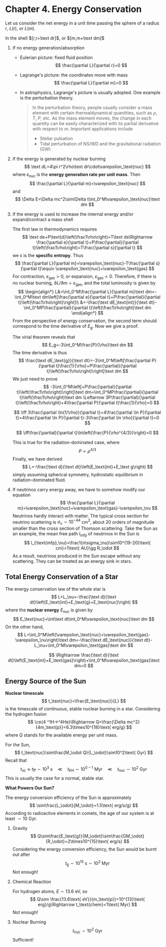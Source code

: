 # Chapter 4. Energy Conservation

Let us consider the net energy in a unit time passing the sphere of a radius $r$, $L(r)$, or $L(m)$.

In the shell $[r,r+\text dr]$, or $[m,m+\text dm]$

1. If no energy generation/absorption

   - Eulerian picture: fixed fluid position
     $$
     \frac{\partial L}{\partial r}=0
     $$

   - Lagrange's picture: the coordinates move with mass
     $$
     \frac{\partial L}{\partial m}=0
     $$

   - In astrophysics, Lagrange's picture is usually adopted. One example is the perturbation theory.

     >In the perturbation theory, people usually consider a mass element with certain thermaldynamical quantities, such as $\rho$, $T$, $P$, etc. As the mass element moves, the change in each quantity can be easily characterized with its partial derivative with respect to $m$. Important applications include
     >
     >- Stellar pulsation
     >- Tidal perturbation of NS/WD and the gravitational radiation (GW)

2. If the energy is generated by nuclear burning
   $$
   \text dL=4\pi r^2\rho\text dr\cdot\varepsilon_\text{nuc}
   $$
   where $\varepsilon_\text{nuc}$ is the **energy generation rate per unit mass**. Then
   $$
   \frac{\partial L}{\partial m}=\varepsilon_\text{nuc}
   $$
   and
   $$
   \Delta E=\Delta mc^2\sim\Delta t\int_0^M\varepsilon_\text{nuc}\text dm
   $$

3. If the energy is used to increase the internal energy and/or expand/contract a mass shell

   The first law in thermodynamics requires
   $$
   \text de+P\text{d}\left(\frac1\rho\right)=T\text ds\Rightarrow \frac{\partial e}{\partial t}+P\frac{\partial}{\partial t}\left(\frac1\rho\right)=T\frac{\partial s}{\partial t}
   $$
   we $s$ is the **specific entropy**. Thus
   $$
   \frac{\partial L}{\partial m}=\varepsilon_\text{nuc}-T\frac{\partial s}{\partial t}\equiv \varepsilon_\text{nuc}+\varepsilon_\text{gas}
   $$
   For contraction, $\varepsilon_\text{gas}>0$, or expansion, $\varepsilon_\text{gas}<0$. Therefore, if there is no nuclear burning, $\partial L/\partial m=\varepsilon_\text{gas}$, and the total luminosity is given by
   $$
   \begin{align*}
   L&=\int_0^M\frac{\partial L}{\partial m}\text dm=-\int_0^M\text dm\left[\frac{\partial e}{\partial t}+P\frac{\partial}{\partial t}\left(\frac1\rho\right)\right]\\
   &=-\frac{\text dE_\text{int}}{\text dt}-\int_0^MP\frac{\partial}{\partial t}\left(\frac1\rho\right)\text dm
   \end{align*}
   $$
   From the perspective of energy conservation, the second term should correspond to the time derivative of $E_\text{g}$. Now we give a proof.

   The virial theorem reveals that
   $$
   E_g=-3\int_0^M\frac{P}{\rho}\text dm
   $$
   The time derivative is thus
   $$
   \frac{\text dE_\text{g}}{\text dt}=-3\int_0^M\left[\frac{\partial P}{\partial t}\frac{1}{\rho}+P\frac{\partial}{\partial t}\left(\frac1\rho\right)\right]\text dm
   $$
   We just need to prove
   $$
   -3\int_0^M\left[+P\frac{\partial}{\partial t}\left(\frac1\rho\right)\right]\text dm=\int_0^MP\frac{\partial}{\partial t}\left(\frac1\rho\right)\text dm \Leftarrow 3P\frac{\partial}{\partial t}\left(\frac1\rho\right)+4\frac{\partial P}{\partial t}\frac{1}{\rho}=0
   $$

   $$
   \iff 3\frac{\partial \ln(1/\rho)}{\partial t}+4\frac{\partial \ln P}{\partial t}=4\frac{\partial \ln P}{\partial t}-3\frac{\partial \ln \rho}{\partial t}=0
   $$

   $$
   \iff\frac{\partial}{\partial t}\ln\left(\frac{P}{\rho^{4/3}}\right)=0
   $$

   This is true for the radiation-dominated case, where
   $$
   P\propto\rho^{4/3}
   $$
   Finally, we have derived
   $$
   L=-\frac{\text d}{\text dt}\left(E_\text{int}+E_\text g\right)
   $$
   simply assuming spherical symmetry, hydrostatic equilibrium in radiation-dominated fluid.

4. If neutrinos carry energy away, we have to somehow modify our equation
   $$
   \frac{\partial L}{\partial m}=\varepsilon_\text{nuc}+\varepsilon_\text{gas}-\varepsilon_\nu
   $$
   Neutrinos hardly interact with matter. The typical cross section for neutrino scattering is $\sigma_\nu\sim10^{-44}$ cm$^{2}$, about 20 orders of magnitude smaller than the cross section of Thomson scattering. Take the Sun as an example, the mean free path $l_\text{mfp}$ of neutrinos in the Sun is
   $$
   l_{\text{mfp},\nu}=\frac1{n\sigma_\nu}\sim10^{19-20}\text{ cm}>1\text{ AU}\gg R_\odot
   $$
   As a result, neutrinos produced in the Sun escape without any scattering. They can be treated as an energy sink in stars.



## Total Energy Conservation of a Star

The energy conservation law of the whole star is
$$
L+L_\nu=-\frac{\text d}{\text dt}\left(E_\text{int}+E_\text{g}+E_\text{nuc}\right)
$$
where the **nuclear energy** $E_\text{nuc}$ is given by
$$
E_\text{nuc}=\int\text dt\int_0^M\varepsilon_\text{nuc}\text dm
$$
On the other hand,
$$
L=\int_0^M\left(\varepsilon_\text{nuc}+\varepsilon_\text{gas}-\varepsilon_\nu\right)\text dm=-\frac{\text dE_\text{nuc}}{\text dt}-L_\nu+\int_0^M\varepsilon_\text{gas}\text dm
$$

$$
\Rightarrow \frac{\text d}{\text dt}\left(E_\text{int}+E_\text{gas}\right)+\int_0^M\varepsilon_\text{gas}\text dm=0
$$



## Energy Source of the Sun

**Nuclear timescale**
$$
t_\text{nuc}=\frac{E_\text{nuc}}{L}
$$
is the timescale of continuous, stable nuclear burning in a star. Considering the hydrogen fusion
$$
\ce{4 ^1H->^4He}\Rightarrow Q=\frac{\Delta mc^2}{4m_\text{p}}=6.3\times10^{18}\text{ erg/g}
$$
where $Q$ stands for the available energy per unit mass.

For the Sun,
$$
t_\text{nuc}\sim\frac{M_\odot Q}{L_\odot}\sim10^2\text{ Gyr}
$$
Recall that
$$
t_\text{sc}\approx t_\text{ff}\sim 10^3\text{ s}\quad\ll\quad t_\text{KH}\sim 10^{0-1}\text{ Myr}\quad \ll \quad t_\text{nuc}\sim10^2\text{ Gyr} 
$$
This is usually the case for a normal, stable star.

**What Powers Our Sun?**

The energy conversion efficiency of the Sun is approximately
$$
\sim\frac{L_\odot}{M_\odot}=1.5\text{ erg/s/g}
$$
According to radioactive elements in comets, the age of our system is at least $\sim 10$ Gyr.

1. Gravity
   $$
   Q\sim\frac{E_\text{g}}{M_\odot}\sim\frac{GM_\odot}{R_\odot}=2\times10^{15}\text{ erg/s}
   $$
   Considering the energy conversion efficiency, the Sun would be burnt out after
   $$
   t_\text{g}\sim10^{15}\text{ s}\sim10^2\text{ Myr}
   $$
   Not enough!

2. Chemical Reaction

   For hydrogen atoms, $E\sim13.6$ eV, so
   $$
   Q\sim \frac{13.6\text{ eV}}{m_\text{p}}=10^{13}\text{ erg}/g\Rightarrow t_\text{chem}<1\text{ Myr}
   $$
   Not enough!

3. Nuclear Burning
   $$
   t_\text{nuc}\sim10^2\text{ Gyr}
   $$
   Sufficient!